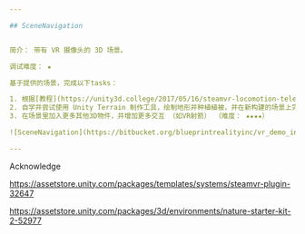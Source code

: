```yaml
---

## SceneNavigation


简介： 带有 VR 摄像头的 3D 场景。

调试难度： ★

基于提供的场景，完成以下tasks：

1. 根据[教程](https://unity3d.college/2017/05/16/steamvr-locomotion-teleportation-movement/)， 完成 *VR Teleport* （难度： ★★）
2. 自学并尝试使用 Unity Terrain 制作工具，绘制地形并种植植被，并在新构建的场景上完成 VR 漫游 （难度： ★★★）
3. 在场景里加入更多其他3D物件，并增加更多交互 （如VR射箭） （难度： ★★★★）

![SceneNavigation](https://bitbucket.org/blueprintrealityinc/vr_demo_instruction/raw/master/demo2.png "快来愉快地开始你的第一个VR App吧")

---
```


Acknowledge

https://assetstore.unity.com/packages/templates/systems/steamvr-plugin-32647

https://assetstore.unity.com/packages/3d/environments/nature-starter-kit-2-52977